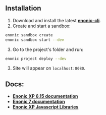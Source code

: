 ## Installation

1. Download and install the latest [**enonic-cli**](https://repo.enonic.com/public/com/enonic/cli/enonic/).
2. Create and start a sandbox:
```bash
enonic sandbox create
enonic sandbox start --dev
```
3. Go to the project's folder and run:
```bash
enonic project deploy --dev
```
3. Site will appear on `localhost:8080`.

## Docs:

* [**Enonic XP 6.15 documentation**](https://xp.readthedocs.io/en/stable/)
* [**Enonic 7 documentation**](https://developer.enonic.com/docs)
* [**Enonic XP Javascript Libraries**](https://repo.enonic.com/public/com/enonic/xp/docs/)